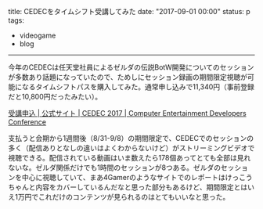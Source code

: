 title: CEDECをタイムシフト受講してみた
date: "2017-09-01 00:00"
status: p
tags:
- videogame
- blog
---

今年のCEDECは任天堂社員によるゼルダの伝説BotW開発についてのセッションが多数あり話題になっていたので、ためしにセッション録画の期間限定視聴が可能になるタイムシフトパスを購入してみた。通常申し込みで11,340円（事前登録だと10,800円だったみたい）。

[受講申込 \| 公式サイト \| CEDEC 2017 \| Computer Entertainment Developers Conference](http://cedec.cesa.or.jp/2017/application/index.html)

支払うと会期から1週間後（8/31-9/8）の期間限定で、CEDECでのセッションの多く（配信ありとなしの違いはよくわからないけど）がストリーミングビデオで視聴できる。配信されている動画はいま数えたら178個あってとても全部は見れないな。ゼルダ関係だけでも1時間のセッションが8つある。ゼルダのセッションを中心に視聴していて、まあ4Gamerのようなサイトでのレポートはけっこうちゃんと内容をカバーしているんだなと思った部分もあるけど、期間限定とはいえ1万円でこれだけのコンテンツが見られるのはとてもいいなと思った。
